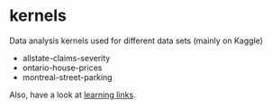 # kernels
Data analysis kernels used for different data sets (mainly on Kaggle)

* allstate-claims-severity 
* ontario-house-prices
* montreal-street-parking

Also, have a look at [learning links](https://github.com/mnabaee/kernels/tree/master/learning).


